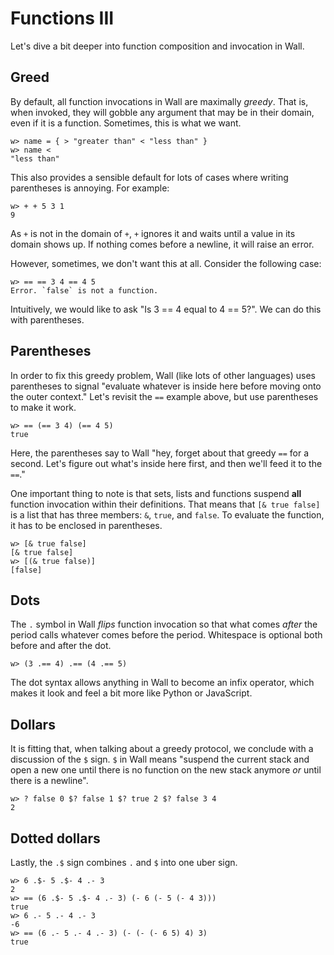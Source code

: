 # Functions III

Let's dive a bit deeper into function composition and invocation in Wall.

## Greed

By default, all function invocations in Wall are maximally *greedy*.  That is, when invoked, they will gobble any argument that may be in their domain, even if it is a function.  Sometimes, this is what we want.

```
w> name = { > "greater than" < "less than" }
w> name <
"less than"
```

This also provides a sensible default for lots of cases where writing parentheses is annoying.  For example:

```
w> + + 5 3 1
9
```

As `+` is not in the domain of `+`, `+` ignores it and waits until a value in its domain shows up.  If nothing comes before a newline, it will raise an error.

However, sometimes, we don't want this at all.  Consider the following case:

```
w> == == 3 4 == 4 5
Error. `false` is not a function.
```

Intuitively, we would like to ask "Is 3 == 4 equal to 4 == 5?".  We can do this with parentheses.

## Parentheses

In order to fix this greedy problem, Wall (like lots of other languages) uses parentheses to signal "evaluate whatever is inside here before moving onto the outer context."  Let's revisit the `==` example above, but use parentheses to make it work.

```
w> == (== 3 4) (== 4 5)
true
```

Here, the parentheses say to Wall "hey, forget about that greedy `==` for a second. Let's figure out what's inside here first, and then we'll feed it to the `==`."

One important thing to note is that sets, lists and functions suspend **all** function invocation within their definitions.  That means that `[& true false]` is a list that has three members: `&`, `true`, and `false`.  To evaluate the function, it has to be enclosed in parentheses.

```
w> [& true false]
[& true false]
w> [(& true false)]
[false]
```

## Dots

The `.` symbol in Wall *flips* function invocation so that what comes *after* the period calls whatever comes before the period.  Whitespace is optional both before and after the dot.

```
w> (3 .== 4) .== (4 .== 5)
```

The dot syntax allows anything in Wall to become an infix operator, which makes it look and feel a bit more like Python or JavaScript.

## Dollars

It is fitting that, when talking about a greedy protocol, we conclude with a discussion of the `$` sign.  `$` in Wall means "suspend the current stack and open a new one until there is no function on the new stack anymore *or* until there is a newline".

```
w> ? false 0 $? false 1 $? true 2 $? false 3 4
2
```

## Dotted dollars

Lastly, the `.$` sign combines `.` and `$` into one uber sign.

```
w> 6 .$- 5 .$- 4 .- 3
2
w> == (6 .$- 5 .$- 4 .- 3) (- 6 (- 5 (- 4 3)))
true
w> 6 .- 5 .- 4 .- 3
-6
w> == (6 .- 5 .- 4 .- 3) (- (- (- 6 5) 4) 3)
true
```
